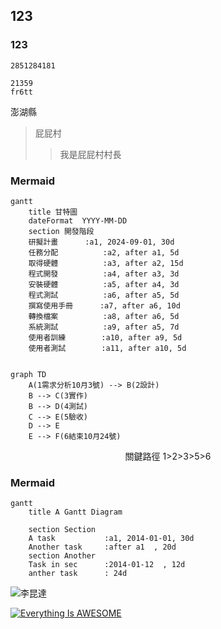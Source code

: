 ## 123
### 123

`` 2851284181
``
```
21359
fr6tt
```
澎湖縣
>屁屁村
>>我是屁屁村村長

### Mermaid
```mermaid
gantt
    title 甘特圖
    dateFormat  YYYY-MM-DD
    section 開發階段
    研擬計畫      :a1, 2024-09-01, 30d
    任務分配          :a2, after a1, 5d
    取得硬體          :a3, after a2, 15d
    程式開發          :a4, after a3, 3d  
    安裝硬體          :a5, after a4, 3d  
    程式測試          :a6, after a5, 5d
    撰寫使用手冊      :a7, after a6, 10d
    轉換檔案          :a8, after a6, 5d
    系統測試          :a9, after a5, 7d
    使用者訓練        :a10, after a9, 5d
    使用者測試        :a11, after a10, 5d


```
```mermaid
graph TD
    A(1需求分析10月3號) --> B(2設計)
    B --> C(3實作)
    B --> D(4測試)
    C --> E(5驗收)
    D --> E
    E --> F(6結束10月24號)
```
<p align="center">關鍵路徑 1>2>3>5>6</p>

### Mermaid
```mermaid
gantt
    title A Gantt Diagram

    section Section
    A task           :a1, 2014-01-01, 30d
    Another task     :after a1  , 20d
    section Another
    Task in sec      :2014-01-12  , 12d
    anther task      : 24d
```


![李昆達](https://github.com/user-attachments/assets/12729961-c415-49d4-a653-687a7ce322fa)

[![Everything Is AWESOME](https://img.youtube.com/vi/StTqXEQ2l-Y/0.jpg)](https://www.youtube.com/watch?v=StTqXEQ2l-Y "Everything Is AWESOME")
